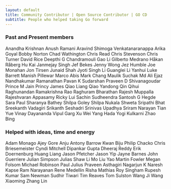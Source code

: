 ```yaml
---
layout: default
title: Community Contributor | Open Source Contributor | GO CD
subtitle: People who helped taking Go forward
---
```


### Past and Present members

<div class="contributors-list">  
<span>Anandha Krishnan</span>
<span>Anush Ramani</span>
<span>Aravind Shimoga Venkatanaranappa</span>
<span>Arika Goyal</span>
<span>Bobby Norton</span>
<span>Chad Wathington</span>
<span>Chris Read</span>
<span>Chris Stevenson</span>
<span>Chris Turner</span>
<span>David Rice</span>
<span>Deepthi G Chandramouli</span>
<span>Gao Li</span>
<span>Gilberto Medrano</span>
<span>Håkan Råberg</span>
<span>Hu Kai</span>
<span>Janmejay Singh</span>
<span>Jef Bekes</span>
<span>Jenny Wong</span>
<span>Jez Humble</span>
<span>Joe Monahan</span>
<span>Jon Tirsen</span>
<span>Junaid Shah</span>
<span>Jyoti Singh</span>
<span>Li Guanglei</span>
<span>Li Yanhui</span>
<span>Luke Barrett</span>
<span>Manish Pillewar</span>
<span>Marco Abis</span>
<span>Mark Chang</span>
<span>Maulik Suchak</span>
<span>Md Ali Ejaz</span>
<span>Nandhakumar Ramanathan</span>
<span>Pavan K Sudarshan</span>
<span>Praveen D Shivanagoudar</span>
<span>Prince M Jain</span>
<span>Princy James</span>
<span>Qiao Liang</span>
<span>Qiao Yandong</span>
<span>Qin Qihui</span>
<span>Raghunandan Ramakrishna Rao</span>
<span>Raghuram Bharathan</span>
<span>Rajesh Muppalla</span>
<span>Rajeshvaran Appasamy</span>
<span>Ricky Lui</span>
<span>Sachin Sudheendra</span>
<span>Santosh G Hegde</span>
<span>Sara Paul</span>
<span>Sharanya Bathey</span>
<span>Shilpa Goley</span>
<span>Shilpa Nukala</span>
<span>Shweta Sripathi Bhat</span>
<span>Sreekanth Vadagiri</span>
<span>Srikanth Seshadri</span>
<span>Srinivas Upadhya</span>
<span>Sriram Narayan</span>
<span>Tian Yue</span>
<span>Vinay Dayananda</span>
<span>Vipul Garg</span>
<span>Xu Wei</span>
<span>Yang Hada</span>
<span>Yogi Kulkarni</span>
<span>Zhao Bing</span>
</div>

### Helped with ideas, time and energy

<div class="contributors-list">  

<span>Adam Monago</span>
<span>Ajey Gore</span>
<span>Anju Antony</span>
<span>Barrow Kwan</span>
<span>Biju Philip Chacko</span>
<span>Chris Briesemeister</span>
<span>Cyndi Mitchell</span>
<span>Dipankar Gupta</span>
<span>Dheeraj Reddy</span>
<span>Erik Doernenburg</span>
<span>Huang Liang</span>
<span>Jason Pfetcher</span>
<span>Jason Yip</span>
<span>Jayne Barnes</span>
<span>John Guerriere</span>
<span>Julian Simpson</span>
<span>Julias Shaw</span>
<span>Li Mo</span>
<span>Liu Yao</span>
<span>Martin Fowler</span>
<span>Megan Folsom</span>
<span>Michael Robinson</span>
<span>Paul Julius</span>
<span>Praveen Asthagiri</span>
<span>Nagarjun K</span>
<span>Naresh Kapse</span>
<span>Ram Narayanan</span>
<span>Rene Medellin</span>
<span>Risha Mathias</span>
<span>Roy Singham</span>
<span>Rupesh Kumar</span>
<span>Sam Newman</span>
<span>Sudhir Tiwari</span>
<span>Tim Reaves</span>
<span>Tom Sulston</span>
<span>Wang Ji</span>
<span>Wang Xiaoming</span>
<span>Zhang Lin</span>
</div>
